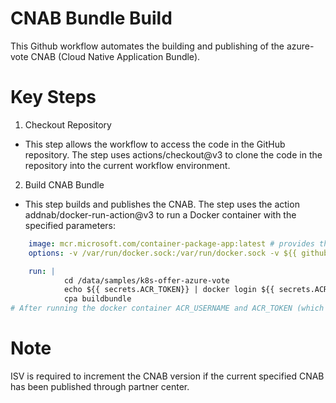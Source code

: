# CNAB Bundle Build 
This Github workflow automates the building and publishing of the azure-vote CNAB (Cloud Native Application Bundle). 

# Key Steps
1. Checkout Repository
- This step allows the workflow to access the code in the GitHub repository. The step uses actions/checkout@v3 to clone the code in the repository into the current workflow environment.

2. Build CNAB Bundle
- This step builds and publishes the CNAB. The step uses the action addnab/docker-run-action@v3 to run a Docker container with the specified parameters:
```yaml
    image: mcr.microsoft.com/container-package-app:latest # provides the tools and environment to build the CNAB
    options: -v /var/run/docker.sock:/var/run/docker.sock -v ${{ github.workspace }}:/data --entrypoint "/bin/bash" # options to specify when running the docker container, entrypoint is set to "/bin/bash" and -v mounts the Docker socket and Github workspace into the docker container

    run: |
            cd /data/samples/k8s-offer-azure-vote 
            echo ${{ secrets.ACR_TOKEN}} | docker login ${{ secrets.ACR_USERNAME }} -u testToken --password-stdin
            cpa buildbundle
# After running the docker container ACR_USERNAME and ACR_TOKEN (which can be found in Github Secret Variables) are used to login to docker, after changing directories to the azure-vote sample. The "cpa buildbundle" builds the CNAB specified in cd /data/samples/k8s-offer-azure-vote. 
```

# Note
ISV is required to increment the CNAB version if the current specified CNAB has been published through partner center.
